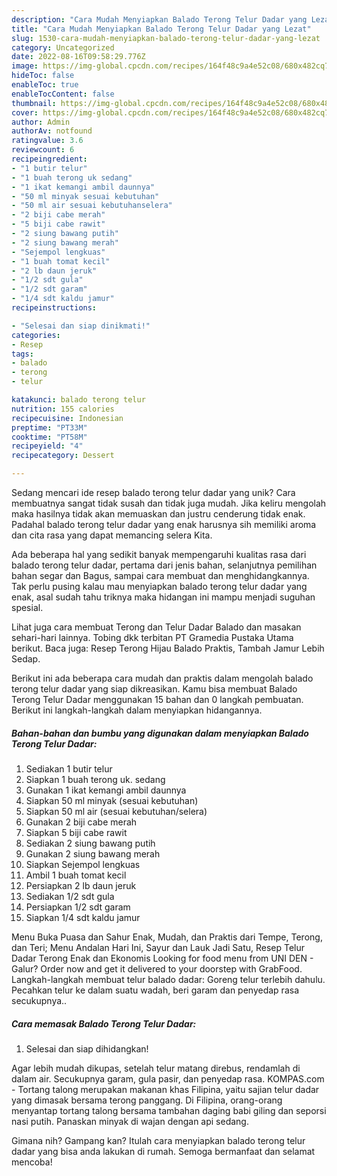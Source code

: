 ```yaml
---
description: "Cara Mudah Menyiapkan Balado Terong Telur Dadar yang Lezat"
title: "Cara Mudah Menyiapkan Balado Terong Telur Dadar yang Lezat"
slug: 1530-cara-mudah-menyiapkan-balado-terong-telur-dadar-yang-lezat
category: Uncategorized
date: 2022-08-16T09:58:29.776Z
image: https://img-global.cpcdn.com/recipes/164f48c9a4e52c08/680x482cq70/balado-terong-telur-dadar-foto-resep-utama.jpg
hideToc: false
enableToc: true
enableTocContent: false
thumbnail: https://img-global.cpcdn.com/recipes/164f48c9a4e52c08/680x482cq70/balado-terong-telur-dadar-foto-resep-utama.jpg
cover: https://img-global.cpcdn.com/recipes/164f48c9a4e52c08/680x482cq70/balado-terong-telur-dadar-foto-resep-utama.jpg
author: Admin
authorAv: notfound
ratingvalue: 3.6
reviewcount: 6
recipeingredient:
- "1 butir telur"
- "1 buah terong uk sedang"
- "1 ikat kemangi ambil daunnya"
- "50 ml minyak sesuai kebutuhan"
- "50 ml air sesuai kebutuhanselera"
- "2 biji cabe merah"
- "5 biji cabe rawit"
- "2 siung bawang putih"
- "2 siung bawang merah"
- "Sejempol lengkuas"
- "1 buah tomat kecil"
- "2 lb daun jeruk"
- "1/2 sdt gula"
- "1/2 sdt garam"
- "1/4 sdt kaldu jamur"
recipeinstructions:

- "Selesai dan siap dinikmati!"
categories:
- Resep
tags:
- balado
- terong
- telur

katakunci: balado terong telur 
nutrition: 155 calories
recipecuisine: Indonesian
preptime: "PT33M"
cooktime: "PT58M"
recipeyield: "4"
recipecategory: Dessert

---
```





Sedang mencari ide resep balado terong telur dadar yang unik? Cara membuatnya sangat tidak susah dan tidak juga mudah. Jika keliru mengolah maka hasilnya tidak akan memuaskan dan justru cenderung tidak enak. Padahal balado terong telur dadar yang enak harusnya sih memiliki aroma dan cita rasa yang dapat memancing selera Kita.





Ada beberapa hal yang sedikit banyak mempengaruhi kualitas rasa dari balado terong telur dadar, pertama dari jenis bahan, selanjutnya pemilihan bahan segar dan Bagus, sampai cara membuat dan menghidangkannya. Tak perlu pusing kalau mau menyiapkan balado terong telur dadar yang enak,      asal sudah tahu triknya maka hidangan ini mampu menjadi suguhan spesial.














Lihat juga cara membuat Terong dan Telur Dadar Balado dan masakan sehari-hari lainnya. Tobing dkk terbitan PT Gramedia Pustaka Utama berikut. Baca juga: Resep Terong Hijau Balado Praktis, Tambah Jamur Lebih Sedap.






Berikut ini ada beberapa cara mudah dan praktis dalam mengolah balado terong telur dadar yang siap dikreasikan. Kamu bisa membuat Balado Terong Telur Dadar menggunakan 15 bahan dan 0 langkah pembuatan. Berikut ini langkah-langkah dalam menyiapkan hidangannya.

<!--inarticleads1-->

##### Bahan-bahan dan bumbu yang digunakan dalam menyiapkan Balado Terong Telur Dadar:

1. Sediakan 1 butir telur
1. Siapkan 1 buah terong uk. sedang
1. Gunakan 1 ikat kemangi ambil daunnya
1. Siapkan 50 ml minyak (sesuai kebutuhan)
1. Siapkan 50 ml air (sesuai kebutuhan/selera)
1. Gunakan 2 biji cabe merah
1. Siapkan 5 biji cabe rawit
1. Sediakan 2 siung bawang putih
1. Gunakan 2 siung bawang merah
1. Siapkan Sejempol lengkuas
1. Ambil 1 buah tomat kecil
1. Persiapkan 2 lb daun jeruk
1. Sediakan 1/2 sdt gula
1. Persiapkan 1/2 sdt garam
1. Siapkan 1/4 sdt kaldu jamur


Menu Buka Puasa dan Sahur Enak, Mudah, dan Praktis dari Tempe, Terong, dan Teri; Menu Andalan Hari Ini, Sayur dan Lauk Jadi Satu, Resep Telur Dadar Terong Enak dan Ekonomis Looking for food menu from UNI DEN - Galur? Order now and get it delivered to your doorstep with GrabFood. Langkah-langkah membuat telur balado dadar: Goreng telur terlebih dahulu. Pecahkan telur ke dalam suatu wadah, beri garam dan penyedap rasa secukupnya.. 

<!--inarticleads2-->

##### Cara memasak Balado Terong Telur Dadar:


1. Selesai dan siap dihidangkan!

Agar lebih mudah dikupas, setelah telur matang direbus, rendamlah di dalam air. Secukupnya garam, gula pasir, dan penyedap rasa. KOMPAS.com - Tortang talong merupakan makanan khas Filipina, yaitu sajian telur dadar yang dimasak bersama terong panggang. Di Filipina, orang-orang menyantap tortang talong bersama tambahan daging babi giling dan seporsi nasi putih. Panaskan minyak di wajan dengan api sedang. 

Gimana nih? Gampang kan? Itulah cara menyiapkan balado terong telur dadar yang bisa anda lakukan di rumah. Semoga bermanfaat dan selamat mencoba!
